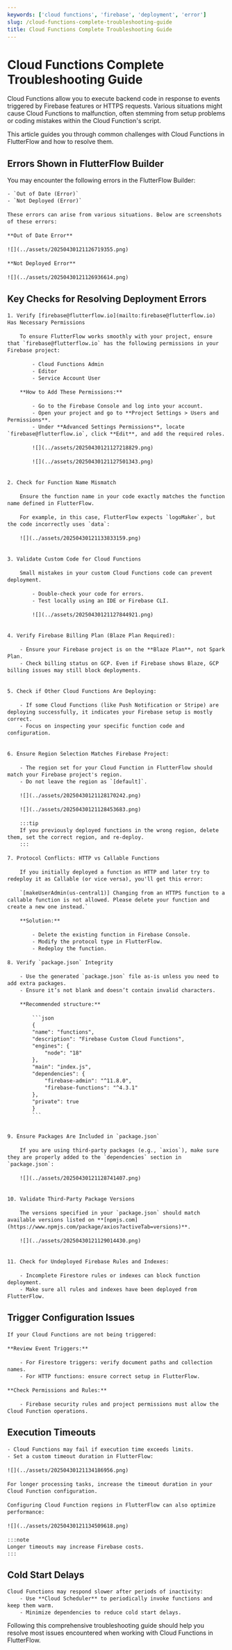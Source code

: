 ```yaml
---
keywords: ['cloud functions', 'firebase', 'deployment', 'error']
slug: /cloud-functions-complete-troubleshooting-guide
title: Cloud Functions Complete Troubleshooting Guide
---
```


# Cloud Functions Complete Troubleshooting Guide

Cloud Functions allow you to execute backend code in response to events triggered by Firebase features or HTTPS requests. Various situations might cause Cloud Functions to malfunction, often stemming from setup problems or coding mistakes within the Cloud Function's script.

This article guides you through common challenges with Cloud Functions in FlutterFlow and how to resolve them.

## Errors Shown in FlutterFlow Builder

You may encounter the following errors in the FlutterFlow Builder:

    - `Out of Date (Error)`
    - `Not Deployed (Error)`

    These errors can arise from various situations. Below are screenshots of these errors:

    **Out of Date Error**

    ![](../assets/20250430121126719355.png)

    **Not Deployed Error**

    ![](../assets/20250430121126936614.png)


## Key Checks for Resolving Deployment Errors

    1. Verify [firebase@flutterflow.io](mailto:firebase@flutterflow.io) Has Necessary Permissions

        To ensure FlutterFlow works smoothly with your project, ensure that `firebase@flutterflow.io` has the following permissions in your Firebase project:

            - Cloud Functions Admin
            - Editor
            - Service Account User

        **How to Add These Permissions:**

            - Go to the Firebase Console and log into your account.
            - Open your project and go to **Project Settings > Users and Permissions**.
            - Under **Advanced Settings Permissions**, locate `firebase@flutterflow.io`, click **Edit**, and add the required roles.

            ![](../assets/20250430121127218829.png)

            ![](../assets/20250430121127501343.png)


    2. Check for Function Name Mismatch

        Ensure the function name in your code exactly matches the function name defined in FlutterFlow.

        For example, in this case, FlutterFlow expects `logoMaker`, but the code incorrectly uses `data`:

        ![](../assets/20250430121133833159.png)


    3. Validate Custom Code for Cloud Functions

        Small mistakes in your custom Cloud Functions code can prevent deployment.

            - Double-check your code for errors.
            - Test locally using an IDE or Firebase CLI.

            ![](../assets/20250430121127844921.png)


    4. Verify Firebase Billing Plan (Blaze Plan Required):

        - Ensure your Firebase project is on the **Blaze Plan**, not Spark Plan.
        - Check billing status on GCP. Even if Firebase shows Blaze, GCP billing issues may still block deployments.


    5. Check if Other Cloud Functions Are Deploying: 

        - If some Cloud Functions (like Push Notification or Stripe) are deploying successfully, it indicates your Firebase setup is mostly correct.
        - Focus on inspecting your specific function code and configuration.


    6. Ensure Region Selection Matches Firebase Project:

        - The region set for your Cloud Function in FlutterFlow should match your Firebase project's region.
        - Do not leave the region as `[default]`.

        ![](../assets/20250430121128170242.png)

        ![](../assets/20250430121128453683.png)

        :::tip
        If you previously deployed functions in the wrong region, delete them, set the correct region, and re-deploy.
        :::

    7. Protocol Conflicts: HTTP vs Callable Functions

        If you initially deployed a function as HTTP and later try to redeploy it as Callable (or vice versa), you'll get this error:

        `[makeUserAdmin(us-central1)] Changing from an HTTPS function to a callable function is not allowed. Please delete your function and create a new one instead.`

        **Solution:**

            - Delete the existing function in Firebase Console.
            - Modify the protocol type in FlutterFlow.
            - Redeploy the function.

    8. Verify `package.json` Integrity

        - Use the generated `package.json` file as-is unless you need to add extra packages.
        - Ensure it’s not blank and doesn’t contain invalid characters.

        **Recommended structure:**

            ```json
            {
            "name": "functions",
            "description": "Firebase Custom Cloud Functions",
            "engines": {
                "node": "18"
            },
            "main": "index.js",
            "dependencies": {
                "firebase-admin": "^11.8.0",
                "firebase-functions": "^4.3.1"
            },
            "private": true
            }
            ```


    9. Ensure Packages Are Included in `package.json`

        If you are using third-party packages (e.g., `axios`), make sure they are properly added to the `dependencies` section in `package.json`:

        ![](../assets/20250430121128741407.png)


    10. Validate Third-Party Package Versions

        The versions specified in your `package.json` should match available versions listed on **[npmjs.com](https://www.npmjs.com/package/axios?activeTab=versions)**.

        ![](../assets/20250430121129014430.png)


    11. Check for Undeployed Firebase Rules and Indexes:

        - Incomplete Firestore rules or indexes can block function deployment.
        - Make sure all rules and indexes have been deployed from FlutterFlow.


## Trigger Configuration Issues

    If your Cloud Functions are not being triggered:

    **Review Event Triggers:**

        - For Firestore triggers: verify document paths and collection names.
        - For HTTP functions: ensure correct setup in FlutterFlow.

    **Check Permissions and Rules:**

        - Firebase security rules and project permissions must allow the Cloud Function operations.

## Execution Timeouts

    - Cloud Functions may fail if execution time exceeds limits.
    - Set a custom timeout duration in FlutterFlow:

    ![](../assets/20250430121134186956.png)

    For longer processing tasks, increase the timeout duration in your Cloud Function configuration.

    Configuring Cloud Function regions in FlutterFlow can also optimize performance:

    ![](../assets/20250430121134509618.png)

    :::note
    Longer timeouts may increase Firebase costs.
    :::

## Cold Start Delays

    Cloud Functions may respond slower after periods of inactivity:
        - Use **Cloud Scheduler** to periodically invoke functions and keep them warm.
        - Minimize dependencies to reduce cold start delays.

Following this comprehensive troubleshooting guide should help you resolve most issues encountered when working with Cloud Functions in FlutterFlow.
